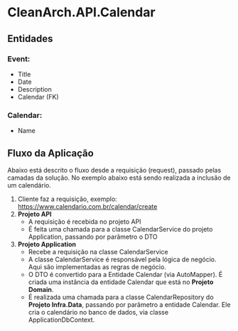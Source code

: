 # CleanArch.API.Calendar  

## Entidades  
### Event:
- Title
- Date
- Description
- Calendar (FK)

### Calendar:
- Name

## Fluxo da Aplicação
Abaixo está descrito o fluxo desde a requisição (request), passado pelas camadas da solução. No exemplo abaixo está sendo realizada a inclusão de um calendário.
1. Cliente faz a requisição, exemplo: https://www.calendario.com.br/calendar/create
2. **Projeto API**
    - A requisição é recebida no projeto API
    - É feita uma chamada para a classe CalendarService do projeto Application, passando por parâmetro o DTO
3. **Projeto Application**
    - Recebe a requisição na classe CalendarService
    - A classe CalendarService é responsável pela lógica de negócio. Aqui são implementadas as regras de negócio.
    - O DTO é convertido para a Entidade Calendar (via AutoMapper). É criada uma instância da entidade Calendar que está no **Projeto Domain**.
    - É realizada uma chamada para a classe CalendarRepository do **Projeto Infra.Data**, passando por parâmetro a entidade Calendar. Ele cria o calendário no banco de dados, via classe ApplicationDbContext.
